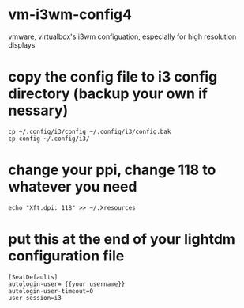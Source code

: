# vm-i3wm-config4

vmware, virtualbox's i3wm configuation, especially for high resolution displays

# copy the config file to i3 config directory (backup your own if nessary)

    cp ~/.config/i3/config ~/.config/i3/config.bak
    cp config ~/.config/i3/

# change your ppi, change 118 to whatever you need

    echo "Xft.dpi: 118" >> ~/.Xresources



# put this at the end of your lightdm configuration file

    [SeatDefaults]
    autologin-user= {{your username}}
    autologin-user-timeout=0
    user-session=i3
